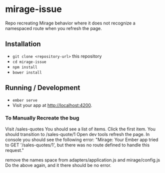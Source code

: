 # mirage-issue

Repo recreating Mirage behavior where it does not recognize a namespaced route when you refresh the page. 

## Installation

* `git clone <repository-url>` this repository
* `cd mirage-issue`
* `npm install`
* `bower install`

## Running / Development

* `ember serve`
* Visit your app at [http://localhost:4200](http://localhost:4200).

### To Manually Recreate the bug

Visit /sales-quotes
You should see a list of items. 
Click the first item. 
You should transition to /sales-quote/1
Open dev tools
refresh the page.
In console you should see the following error:
"Mirage: Your Ember app tried to GET '/sales-quotes/1',
         but there was no route defined to handle this request."

remove the names space from adapters/application.js and mirage/config.js
Do the above again, and it there should be no error. 


